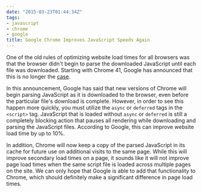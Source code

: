 ```yaml
---
date: "2015-03-23T01:44:34Z"
tags:
- javascript
- chrome
- google
title: Google Chrome Improves JavaScript Speeds Again
---
```


One of the old rules of optimizing website load times for all browsers was that the browser didn't begin to parse the downloaded JavaScript until each file was downloaded. Starting with Chrome 41, Google has announced that this is no longer the [case](http://blog.chromium.org/2015/03/new-javascript-techniques-for-rapid.html).

In this announcement, Google has said that new versions of Chrome will begin parsing JavaScript as it is downloaded to the browser, even before the particular file's download is complete. However, in order to see this happen more quickly, you must utilize the `async` or `deferred` tags in the `<script>` tag. JavaScript that is loaded without `async` or `deferred` is still a completely blocking action that pauses all rendering while downloading and parsing the JavaScript files. According to Google, this can improve website load time by up to 10%.

In addition, Chrome will now keep a copy of the parsed JavaScript in its cache for future use on additional visits to the same page. While this will improve secondary load times on a page, it sounds like it will not improve page load times when the same script file is loaded across multiple pages on the site. We can only hope that Google is able to add that functionality to Chrome, which should definitely make a significant difference in page load times.